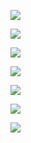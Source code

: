 
![](Fig1/workflow.png)

![](Fig2/big_jitter.png)

![](Fig3/ratios.png)

![](Fig4/densities_final.png)

![](Fig5/densities_good.png)

![](Fig6/qqplots.png)

![](Fig7/contigs.png)

